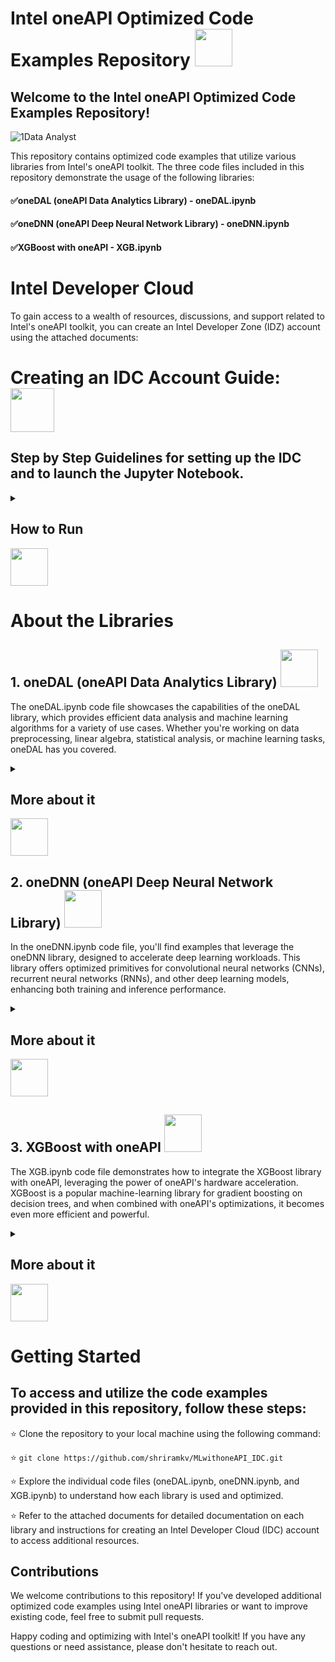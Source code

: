 # Intel oneAPI Optimized Code Examples Repository <img src="https://github.com/shriramkv/MLwithoneAPI_IDC/assets/72274851/4c8933b7-c1f1-400e-a1aa-cb30f656fa0d" height="60" width="60"><br>

## Welcome to the Intel oneAPI Optimized Code Examples Repository!

![1Data Analyst](https://github.com/shriramkv/MLwithoneAPI_IDC/assets/72274851/c6fe0679-e6e8-426d-90e0-5e6594088c97)

This repository contains optimized code examples that utilize various libraries from Intel's oneAPI toolkit. The three code files included in this repository demonstrate the usage of the following libraries:


#### ✅oneDAL (oneAPI Data Analytics Library) - oneDAL.ipynb<br>
#### ✅oneDNN (oneAPI Deep Neural Network Library) - oneDNN.ipynb<br>
#### ✅XGBoost with oneAPI - XGB.ipynb<br>

# Intel Developer Cloud 
To gain access to a wealth of resources, discussions, and support related to Intel's oneAPI toolkit, you can create an Intel Developer Zone (IDZ) account using the attached documents:
# Creating an IDC Account Guide: <a href="https://youtu.be/PhzlMQ8-GE4"><img src="https://github.com/shriramkv/SYCLwithIDC/assets/72274851/693730f3-cda3-4a02-9c63-5b3ac1838ad7" height="70" width="70"></a>

## Step by Step Guidelines for setting up the IDC and to launch the Jupyter Notebook.

<details>
<summary><h2>How to Run</h2><img src="https://github.com/shriramkv/MLwithoneAPI_IDC/assets/72274851/a8f61ebf-4f8f-48f7-be47-8e8fcb7c0a13" height="60" width="60"></summary>




### 1.	Generate an ssh key using the command ssh-keygen in the power shell as an administrator. 

### 2.	Open the generated key file using notepad and copy the contents of the file.(C:\Users\<<username>>\.ssh is the path - file name is id_rsa.pub, use the command notepad id_rsa.pub) 

![image](https://github.com/shriramkv/SYCLwithIDC/assets/72274851/4f51e91c-be8a-461b-8292-38b147f0c342)<br>
![image](https://github.com/shriramkv/SYCLwithIDC/assets/72274851/f049dd0d-c001-48d2-9cad-3623b723c98f)<br>


### 3.	Nextly login or register into the Developer Cloud and add the key under the profile section. https://scheduler.cloud.intel.com/

![image](https://github.com/shriramkv/SYCLwithIDC/assets/72274851/dd2308d9-5be6-4de4-82f6-e202741ad62b)


### 4.	Open .ssh folder and create a config file with the below commands:
Host myidc <br>
Hostname idcbetabatch.eglb.intel.com <br>
User uXXXXXX #← Request "scheduled access" at https://scheduler.cloud.intel.com/#/systems" to get your user identifier. <br>
IdentityFile ~/.ssh/id_rsa <br>
#ProxyCommand ncat --proxy YourProxy:XXXX %h %p --proxy-type socks5 %h %p  ## Uncomment if necessary <br>
ServerAliveInterval 60 <br>
ServerAliveCountMax 10 <br>
StrictHostKeyChecking no <br>
UserKnownHostsFile=/dev/null <br>

### 5.	On Powershell type `ssh myidc` to connect to your head node instance. This will enable you to be authenticated. 

### 6.	Next to connect to an interactive node type in the below command:
`srun --pty bash` <br>
`source /opt/intel/oneapi/setvars.sh` <br>

![image](https://github.com/shriramkv/SYCLwithIDC/assets/72274851/8d834f65-5a6d-4f96-8d3f-660f8f664097)
![image](https://github.com/shriramkv/SYCLwithIDC/assets/72274851/e3346e85-8ef6-4c54-a1f4-a500374c8c24)


This will get the batch node activated! You will see this clearly in the powershell terminal. u***@idc-beta-batch-head-node would get changed to u***@idc-beta-batch-pvc-node
### 7.	Configure your shell using the command conda init bash

![image](https://github.com/shriramkv/SYCLwithIDC/assets/72274851/0639e4d6-ef69-4370-bae8-f3f38503d7b9)<br>

### 8.	Close the existing instance to make sure that the configuration changes reflect using the command exit

#### This will get the batch node activated! You will see this clearly in the powershell terminal. u***@idc-beta-batch-head-node would get changed to u***@idc-beta-batch-pvc-node

### 9.	You are taken back to the head node again, connect to the interactive node again by repeating Step6 again.

### 10.	To check the available environments type in the command conda env list

![image](https://github.com/shriramkv/SYCLwithIDC/assets/72274851/41f9f009-743b-4c06-9807-1932c6b7b843)<br>


### 11.	Choose the environment of your choice by typing in conda activate env_name

### 12.	Get and check the allocated socket by using the below command:

`echo $(ip a | grep -v -e "127.0.0.1" -e "inet6" | grep "inet" | awk {'print($2)}' | sed 's/\/.*//')
`
<br>
<br>
![image](https://github.com/shriramkv/SYCLwithIDC/assets/72274851/15b14a38-bf68-433a-91e2-1b21388e2081)
<br>

### 13.	Note down the last 2 digits of the ip address.

### 14.	To activate Jupyter Lab use the following command:
`jupyter-lab --ip 10.10.10.X  (Where X is the last two digits that you observed before in Step13)
`
<br>
<br>
![image](https://github.com/shriramkv/SYCLwithIDC/assets/72274851/eb8e29e5-1ded-4682-9887-3d8acd9dea9f)
<br>

### 15.	Open a fresh Powershell Instance and type ssh myidc -L 8888:10.10.10.X:8888 (Where X is the last two digits that you observed before in Step13)

![image](https://github.com/shriramkv/SYCLwithIDC/assets/72274851/58526019-dcdf-4834-9460-2c8ad5a5ab49)
<br>

### 16.	Open a local browser and type the following in the address bar: http://localhost:8888/lab

![image](https://github.com/shriramkv/SYCLwithIDC/assets/72274851/6b16edd6-3414-4d55-aa25-bfac6f800301)
<br>

### 17.	In the preceding screen you will be asked for a token. This can be found in the first powershell instance on the 6th last line.

</details>

# About the Libraries

## 1. oneDAL (oneAPI Data Analytics Library) <img src="https://github.com/shriramkv/MLwithoneAPI_IDC/assets/72274851/bbaa57c5-ae31-4a84-a988-8482b85b5efe" height="60" width="60"><br>

The oneDAL.ipynb code file showcases the capabilities of the oneDAL library, which provides efficient data analysis and machine learning algorithms for a variety of use cases. Whether you're working on data preprocessing, linear algebra, statistical analysis, or machine learning tasks, oneDAL has you covered.
<details>
  <summary><h2>More about it</h2><img src="https://github.com/shriramkv/MLwithoneAPI_IDC/assets/72274851/6120f1fb-dfec-473a-a067-23d2481066c2" height="60" width="60"></summary>

  #### :rocket: Jupyter startup guide
You can use python notebooks with the help of Jupyter* notebook to run the following files:

```bash
conda install -c conda-forge notebook scikit-learn-intelex
```  
or  
```bash
pip install notebook scikit-learn-intelex
```  
Run Jupyter after installation:
```bash
jupyter notebook --notebook-dir=./ --ip=* --no-browser
```  

#### :pencil: Examples of oneDAL


| Algorithm               | Workload       | Task            | Notebook       | Scikit-learn estimator|
| :----------------------:| :------------: | :---------------:| :------------: | :-------------------:|
|    LogisticRegression  |    CIFAR-100    |    Сlassification    | [View source on GitHub](https://github.com/intel/scikit-learn-intelex/blob/master/examples/notebooks/logistictic_regression_cifar.ipynb)    | [sklearn.linear_model.LogisticRegression](https://scikit-learn.org/stable/modules/generated/sklearn.linear_model.LogisticRegression.html) |
|          SVC           |     Adult       |    Сlassification    | [View source on GitHub](https://github.com/intel/scikit-learn-intelex/blob/master/examples/notebooks/svc_adult.ipynb) | [sklearn.svm.SVC](https://scikit-learn.org/stable/modules/generated/sklearn.svm.SVC.html) |
| KNeighborsClassifier   |       MNIST     |    Сlassification    | [View source on GitHub](https://github.com/intel/scikit-learn-intelex/blob/master/examples/notebooks/knn_mnist.ipynb) |    [sklearn.neighbors.KNeighborsClassifier](https://scikit-learn.org/stable/modules/generated/sklearn.neighbors.KNeighborsClassifier.html) |
|        NuSVR           | Medical charges |    Regression    | [View source on GitHub](https://github.com/intel/scikit-learn-intelex/blob/master/examples/notebooks/nusvr_medical_charges.ipynb) | [sklearn.svm.NuSVR](https://scikit-learn.org/stable/modules/generated/sklearn.svm.NuSVR.html) |
| RandomForestRegressor  |     Yolanda     |    Regression    | [View source on GitHub](https://github.com/intel/scikit-learn-intelex/blob/master/examples/notebooks/random_forest_yolanda.ipynb) | [sklearn.ensemble.RandomForestRegressor](https://scikit-learn.org/stable/modules/generated/sklearn.ensemble.RandomForestRegressor.html) |
|        Ridge           | Airlines DepDelay |    Regression    | [View source on GitHub](https://github.com/intel/scikit-learn-intelex/blob/master/examples/notebooks/ridge_regression.ipynb) | [sklearn.linear_model.Ridge](https://scikit-learn.org/stable/modules/generated/sklearn.linear_model.Ridge.html) |
| ElasticNet  |    Airlines DepDelay     |    Regression    | [View source on GitHub](https://github.com/intel/scikit-learn-intelex/blob/master/examples/notebooks/ElasticNet.ipynb) | [sklearn.linear_model.ElasticNet](https://scikit-learn.org/stable/modules/generated/sklearn.linear_model.ElasticNet.html) |
|        Lasso           | YearPredictionMSD |    Regression    | [View source on GitHub](https://github.com/intel/scikit-learn-intelex/blob/master/examples/notebooks/lasso_regression.ipynb) | [sklearn.linear_model.Lasso](https://scikit-learn.org/stable/modules/generated/sklearn.linear_model.Lasso.html) |
| Linear Regression  |    YearPredictionMSD     |    Regression    | [View source on GitHub](https://github.com/intel/scikit-learn-intelex/blob/master/examples/notebooks/linear_regression.ipynb) | [sklearn.linear_model.LinearRegression](https://scikit-learn.org/stable/modules/generated/sklearn.linear_model.LinearRegression.html) |
|        KMeans           | Spoken arabic digit |    Clustering    | [View source on GitHub](https://github.com/intel/scikit-learn-intelex/blob/master/examples/notebooks/kmeans.ipynb) | [sklearn.cluster.KMeans](https://scikit-learn.org/stable/modules/generated/sklearn.cluster.KMeans.html) |
| DBSCAN  |     Spoken arabic digit     |    Clustering    | [View source on GitHub](https://github.com/intel/scikit-learn-intelex/blob/master/examples/notebooks/dbscan.ipynb) | [sklearn.cluster.DBSCAN](https://scikit-learn.org/stable/modules/generated/sklearn.cluster.DBSCAN.html) |

![graph](https://github.com/shriramkv/MLwithoneAPI_IDC/assets/72274851/5d292ebb-ec6a-4870-88f5-b7ec993bcb59)

#### :pencil: Projects of oneDAL

| Algorithm               | Notebook       |
| :----------------------:| :------------: | 
|    Crop Prediction  |  [View source on GitHub](https://github.com/JoelJJoseph/CROP_PREDICTION_oneAPI)    | 
|    Heart Attack          |   [View source on GitHub](https://github.com/AkshayRamakrishnann/heartattack) | 


</details>



## 2. oneDNN (oneAPI Deep Neural Network Library) <img src="https://github.com/shriramkv/MLwithoneAPI_IDC/assets/72274851/6395c82a-a490-4a2b-916e-77945c8142de" height="60" width="60"><br>

In the oneDNN.ipynb code file, you'll find examples that leverage the oneDNN library, designed to accelerate deep learning workloads. This library offers optimized primitives for convolutional neural networks (CNNs), recurrent neural networks (RNNs), and other deep learning models, enhancing both training and inference performance.

<details>
  <summary><h2>More about it</h2><img src="https://github.com/shriramkv/MLwithoneAPI_IDC/assets/72274851/6120f1fb-dfec-473a-a067-23d2481066c2" height="60" width="60"></summary>

<img src="https://www.intel.com/content/dam/www/central-libraries/us/en/images/2022-07/onednn-stack-diagram-07jul22-rwd.png.rendition.intel.web.864.486.png">

# oneDNN Tutorials

| Type      | Name                 | Description                                                  |
| --------- | ----------------------- | ------------------------------------------------------------ |
| Component | [getting_started](tutorial_getting_started.ipynb)  | The sample also includes a Jupyter notebook with step by step instructions on building code with different compilers and runtime configurations oneDNN support. |
| Component | [verbose_jitdump](tutorial_verbose_jitdump.ipynb) | This Jupyter Notebook demonstrates how to use Verbose Mode and JIT Dump to profile oneDNN samples. |
| Component | [analyze_isa_with_dispatcher_control](tutorial_analyze_isa_with_dispatcher_control.ipynb) | This Jupyter Notebook demonstrates how to use CPU Dispatch Control to generate JIT codes among different ISA on CPU and also analyze JIT kernels among ISAs.|
| Component | [Intel® VTune™ Profiler](tutorial_vtune_profiling.ipynb) | This Jupyter Notebook demonstrates how to use VTune™ Profiler to profile oneDNN samples and find out performance bottlenecks. |
| Component | [benchdnn_tutorial](benchdnn_tutorial.ipynb) | This Jupyter Notebook demonstrates how to use the benchDNN tool to validate and test oneDNN primitive executions |
>  Notice : Please use Intel® oneAPI DevCloud as the environment for jupyter notebook samples. \
Users can refer to [DevCloud Getting Started](https://devcloud.intel.com/oneapi/get-started/) for using DevCloud \
Users can use JupyterLab from DevCloud via "One-click Login in", and download samples via "git clone" or the "oneapi-cli" tool \
Once users are in the JupyterLab with downloaded jupyter notebook samples, they can start following the steps without further installation needed.

![graph](https://github.com/shriramkv/MLwithoneAPI_IDC/assets/72274851/353b9d93-2f18-41b9-856b-23d34b1ed3b0)

#### :pencil: Projects of oneDAL

| Algorithm               | Notebook       |
| :----------------------:| :------------: | 
|    Sign-Language  |  [View source on GitHub](https://github.com/JoelJJoseph/Sign-Language_oneApi)    | 
|    Breastcancer         |   [View source on GitHub](https://github.com/AkshayRamakrishnann/Breastcancer_oneDNN_Conv1D) | 


</details>

## 3. XGBoost with oneAPI  <img src="https://github.com/shriramkv/MLwithoneAPI_IDC/assets/72274851/3c93722d-d90f-43f2-a03a-a04226e45e36" height="60" width="60"><br>

The XGB.ipynb code file demonstrates how to integrate the XGBoost library with oneAPI, leveraging the power of oneAPI's hardware acceleration. XGBoost is a popular machine-learning library for gradient boosting on decision trees, and when combined with oneAPI's optimizations, it becomes even more efficient and powerful.

<details>
  <summary><h2>More about it</h2><img src="https://github.com/shriramkv/MLwithoneAPI_IDC/assets/72274851/6120f1fb-dfec-473a-a067-23d2481066c2" height="60" width="60"></summary>
  
<img src=https://github.com/shriramkv/MLwithoneAPI_IDC/assets/72274851/7994fa5b-8e19-4f9b-960b-e572929fbad0>

<img src=https://github.com/shriramkv/MLwithoneAPI_IDC/assets/72274851/ecadf547-de84-4109-bd81-573115864918>

<br>**Key Takeaways**
- Intel optimizations available in XGBoost 1.4.3 offers prediction time speed-up ranging between 2.14x and 2.22x  compared to stock XGBoost 0.81 with XGBoost model trained with tuned hyperparameters on this dataset
- Intel optimizations available in daal4py offers additional  prediction time speed-up, overall ranging between 2.94x to 3.75x compared to stock XGBoost 0.81 with XGBoost model trained with tuned hyperparameters on this dataset

> No accuracy drop observed with the daal4py prediction

#### :pencil: Projects of XGBoost with oneAPI

| Algorithm               | Notebook       |
| :----------------------:| :------------: | 
|    CROP PREDICTION  |  [View source on GitHub](https://github.com/JoelJJoseph/CROP_PREDICTION_oneAPI)    | 
|    Fake Currency Detection        |   [View source on GitHub](https://github.com/JoelJJoseph/Fake-Currency-Detection-using-AI-ML) | 


</details>

# Getting Started

## To access and utilize the code examples provided in this repository, follow these steps:

⭐ Clone the repository to your local machine using the following command:

⭐ `git clone https://github.com/shriramkv/MLwithoneAPI_IDC.git`

⭐ Explore the individual code files (oneDAL.ipynb, oneDNN.ipynb, and XGB.ipynb) to understand how each library is used and optimized.

⭐ Refer to the attached documents for detailed documentation on each library and instructions for creating an Intel Developer Cloud (IDC) account to access additional resources.

## Contributions
We welcome contributions to this repository! If you've developed additional optimized code examples using Intel oneAPI libraries or want to improve existing code, feel free to submit pull requests.

Happy coding and optimizing with Intel's oneAPI toolkit! If you have any questions or need assistance, please don't hesitate to reach out.
